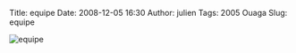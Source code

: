 Title: equipe
Date: 2008-12-05 16:30
Author: julien
Tags: 2005 Ouaga
Slug: equipe

![equipe]({filename}/images/equipe.jpg "equipe")